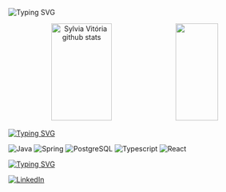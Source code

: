 

![Typing SVG](https://readme-typing-svg.herokuapp.com/?font=Fira+Code&pause=1000&color=ffffff&size=35&center=true&vCenter=true&width=1000&lines=HELLO,+My+name+is+Sylvia+Vitória;I'm+21+years+old;I'm+from+Brazil;I'm+a+Software+Developer+Student;Be+Welcome!+:%29)

<div align="center">  
  <img width="49%" height="195px" src="https://github-readme-stats.vercel.app/api?username=sylviavitoria&show_icons=true&count_private=true&hide_border=true&title_color=ffffff&icon_color=ffffff&text_color=c9d1d9&bg_color=0d1117" alt="Sylvia Vitória github stats" /> 
  <img width="41%" height="195px" src="https://github-readme-stats.vercel.app/api/top-langs/?username=sylviavitoria&layout=compact&hide_border=true&title_color=ffffff&text_color=ffffff&bg_color=0d1117" />


</div>

[![Typing SVG](https://readme-typing-svg.herokuapp.com?font=Fira+Code&pause=1000&color=F7F7F7&width=435&lines=Studying+in+this+moment%3A)](https://git.io/typing-svg)

![Java](https://img.shields.io/badge/Java-ED8B00?style=for-the-badge&logo=openjdk&logoColor=white)
![Spring](https://img.shields.io/badge/Spring-6DB33F?style=for-the-badge&logo=spring&logoColor=white)
![PostgreSQL](https://img.shields.io/badge/PostgreSQL-316192?style=for-the-badge&logo=postgresql&logoColor=white)
![Typescript](https://img.shields.io/badge/Typescript-3178C6?style=for-the-badge&logo=typescript&logoColor=white)
![React](https://img.shields.io/badge/React-149ECA?style=for-the-badge&logo=react&logoColor=white)

[![Typing SVG](https://readme-typing-svg.herokuapp.com?font=Fira+Code&pause=1000&color=F7F7F7&width=435&lines=Follow+me%3A)](https://git.io/typing-svg)

[![LinkedIn](https://img.shields.io/badge/LinkedIn-0077B5?style=for-the-badge&logo=linkedin&logoColor=white)](https://www.linkedin.com/in/sylviavitoria/)


